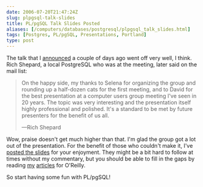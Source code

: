 ```yaml
--- 
date: 2006-07-20T21:47:24Z
slug: plpgsql-talk-slides
title: PL/pgSQL Talk Slides Posted
aliases: [/computers/databases/postgresql/plpgsql_talk_slides.html]
tags: [Postgres, PL/pgSQL, Presentations, Portland]
type: post
---
```


The talk that I [announced] a couple of days ago went off very well, I think.
Rich Shepard, a local PostgreSQL who was at the meeting, later said on the mail
list:

> On the happy side, my thanks to Selena for organizing the group and rounding
> up a half-dozen cats for the first meeting, and to David for the best
> presentation at a computer users group meeting I've seen in 20 years. The
> topic was very interesting and the presentation itself highly professional and
> polished. It's a standard to be met by future presenters for the benefit of us
> all.
>
> —Rich Shepard

Wow, praise doesn't get much higher than that. I'm glad the group got a lot out
of the presentation. For the benefit of those who couldn't make it, I've [posted
the slides] for your enjoyment. They might be a bit hard to follow at times
without my commentary, but you should be able to fill in the gaps by reading
[my][] [articles] for O'Reilly.

So start having some fun with PL/pgSQL!

  [announced]: /computers/databases/postgresql/plpgsql_talk.html
    "PL/pgSQL Talk for Portland PostgreSQL Users"
  [posted the slides]: /2006/07/plpgsql-talk-slides/learning_plpgsql.pdf
    "“Learning PL/pgSQL” slides"
  [my]: http://www.oreillynet.com/pub/a/onlamp/2006/05/11/postgresql-plpgsql.html
    "Writing PostgreSQL Functions with PL/pgSQL"
  [articles]: http://www.oreillynet.com/pub/a/onlamp/2006/06/29/many-to-many-with-plpgsql.html
    "Managing Many-to-Many Relationships with PL/pgSQL"
